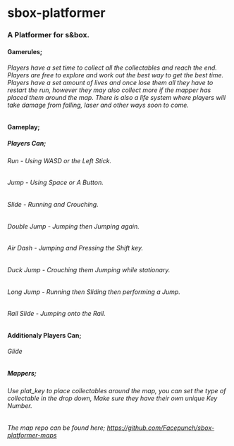 # sbox-platformer

### A Platformer for s&box. 

#### Gamerules;

###### Players have a set time to collect all the collectables and reach the end. Players are free to explore and work out the best way to get the best time. Players have a set amount of lives and once lose them all they have to restart the run, however they may also collect more if the mapper has placed them around the map. There is also a life system where players will take damage from falling, laser and other ways soon to come.

#### Gameplay;

##### Players Can;

###### Run - Using WASD or the Left Stick.

###### Jump - Using Space or A Button.

###### Slide - Running and Crouching.

###### Double Jump - Jumping then Jumping again.

###### Air Dash - Jumping and Pressing the Shift key.

###### Duck Jump - Crouching them Jumping while stationary.

###### Long Jump - Running then Sliding then performing a Jump.

###### Rail Slide - Jumping onto the Rail.


#### Additionaly Players Can;

###### Glide

##### Mappers;

###### Use plat_key to place collectables around the map, you can set the type of collectable in the drop down, Make sure they have their own unique Key Number.
###### The map repo can be found here; https://github.com/Facepunch/sbox-platformer-maps
